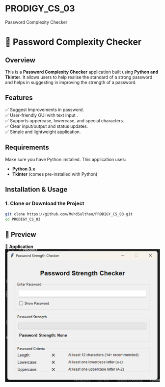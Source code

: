 # PRODIGY_CS_03
Password Complexity Checker

# 🔐 Password Complexity Checker

## Overview
This is a **Password Complexity Checker** application built using **Python and Tkinter**. It allows users to help realise the standard of a strong password and helps in suggesting in improving the strength of a password.

## Features
✅ Suggest Improvements in password.  
✅ User-friendly GUI with text input .  
✅ Supports uppercase, lowercase, and special characters.  
✅ Clear input/output and status updates.  
✅ Simple and lightweight application.

## Requirements
Make sure you have Python installed. This application uses:
- **Python 3.x**
- **Tkinter** (comes pre-installed with Python)

## Installation & Usage

### 1. Clone or Download the Project
```bash
git clone https://github.com/MuhdSulthan/PRODIGY_CS_03.git
cd PRODIGY_CS_03
```
## 📸 Preview
🔹 **Application**  
![WalkThrough](ssPSC.png) 
